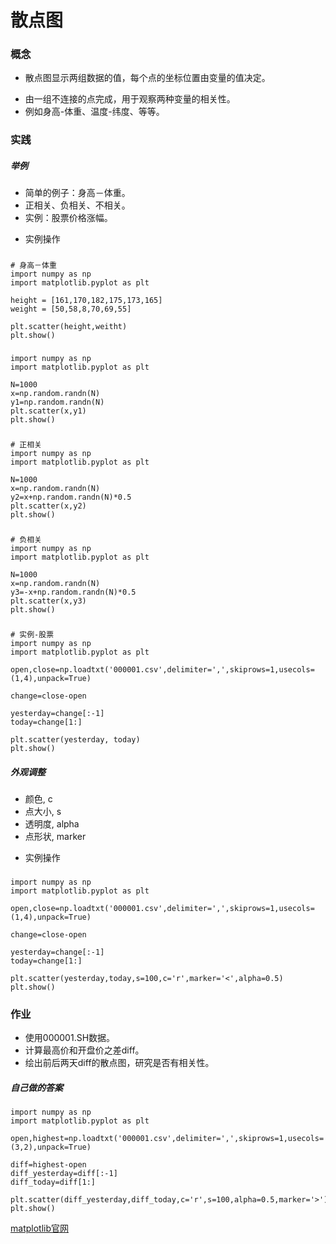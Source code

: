 # 散点图

### 概念
* 散点图显示两组数据的值，每个点的坐标位置由变量的值决定。
- 由一组不连接的点完成，用于观察两种变量的相关性。
- 例如身高-体重、温度-纬度、等等。

### 实践
##### 举例
- 简单的例子：身高－体重。
- 正相关、负相关、不相关。
- 实例：股票价格涨幅。
* 实例操作  
###
	# 身高－体重
	import numpy as np
	import matplotlib.pyplot as plt

	height = [161,170,182,175,173,165]
	weight = [50,58,8,70,69,55]

	plt.scatter(height,weitht)
	plt.show()
###
	import numpy as np
	import matplotlib.pyplot as plt
	
	N=1000
	x=np.random.randn(N)
	y1=np.random.randn(N)
	plt.scatter(x,y1)
	plt.show()
###
	# 正相关
	import numpy as np
	import matplotlib.pyplot as plt
	
	N=1000
	x=np.random.randn(N)
	y2=x+np.random.randn(N)*0.5
	plt.scatter(x,y2)
	plt.show()
###
	# 负相关
	import numpy as np
	import matplotlib.pyplot as plt
	
	N=1000
	x=np.random.randn(N)
	y3=-x+np.random.randn(N)*0.5
	plt.scatter(x,y3)
	plt.show()
###
	# 实例-股票
	import numpy as np
	import matplotlib.pyplot as plt
	
	open,close=np.loadtxt('000001.csv',delimiter=',',skiprows=1,usecols=(1,4),unpack=True)
	
	change=close-open
	
	yesterday=change[:-1]
	today=change[1:]
	
	plt.scatter(yesterday, today)
	plt.show()

##### 外观调整
- 颜色, c
- 点大小, s
- 透明度, alpha
- 点形状, marker
* 实例操作  
###
	import numpy as np
	import matplotlib.pyplot as plt
	
	open,close=np.loadtxt('000001.csv',delimiter=',',skiprows=1,usecols=(1,4),unpack=True)
	
	change=close-open
	
	yesterday=change[:-1]
	today=change[1:]
	
	plt.scatter(yesterday,today,s=100,c='r',marker='<',alpha=0.5)
	plt.show()

### 作业
- 使用000001.SH数据。
- 计算最高价和开盘价之差diff。
- 绘出前后两天diff的散点图，研究是否有相关性。

##### 自己做的答案
	import numpy as np
	import matplotlib.pyplot as plt
	
	open,highest=np.loadtxt('000001.csv',delimiter=',',skiprows=1,usecols=(3,2),unpack=True)
	
	diff=highest-open
	diff_yesterday=diff[:-1]
	diff_today=diff[1:]
	
	plt.scatter(diff_yesterday,diff_today,c='r',s=100,alpha=0.5,marker='>')
	plt.show()


[matplotlib官网](https://matplotlib.org/#)